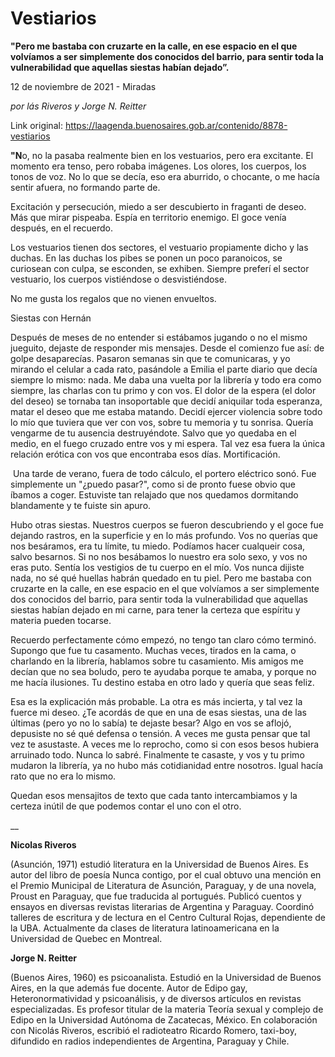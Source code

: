 # Vestiarios

**"Pero me bastaba con cruzarte en la calle, en ese espacio en el que volvíamos a ser simplemente dos conocidos del barrio, para sentir toda la vulnerabilidad que aquellas siestas habían dejado”.**

12 de noviembre de 2021 - Miradas

_por lás Riveros y Jorge N. Reitter_

Link original: https://laagenda.buenosaires.gob.ar/contenido/8878-vestiarios



**"N**o, no la pasaba realmente bien en los vestuarios, pero era excitante. El momento era tenso, pero robaba imágenes. Los olores, los cuerpos, los tonos de voz. No lo que se decía, eso era aburrido, o chocante, o me hacía sentir afuera, no formando parte de.




Excitación y persecución, miedo a ser descubierto in fraganti de deseo. Más que mirar pispeaba. Espía en territorio enemigo. El goce venía después, en el recuerdo.




Los vestuarios tienen dos sectores, el vestuario propiamente dicho y las duchas. En las duchas los pibes se ponen un poco paranoicos, se curiosean con culpa, se esconden, se exhiben. Siempre preferí el sector vestuario, los cuerpos vistiéndose o desvistiéndose.




No me gusta los regalos que no vienen envueltos.​




​Siestas con Hernán




Después de meses de no entender si estábamos jugando o no el mismo jueguito, dejaste de responder mis mensajes. Desde el comienzo fue así: de golpe desaparecías. Pasaron semanas sin que te comunicaras, y yo mirando el celular a cada rato, pasándole a Emilia el parte diario que decía siempre lo mismo: nada. Me daba una vuelta por la librería y todo era como siempre, las charlas con tu primo y con vos. El dolor de la espera (el dolor del deseo) se tornaba tan insoportable que decidí aniquilar toda esperanza, matar el deseo que me estaba matando. Decidí ejercer violencia sobre todo lo mío que tuviera que ver con vos, sobre tu memoria y tu sonrisa. Quería vengarme de tu ausencia destruyéndote. Salvo que yo quedaba en el medio, en el fuego cruzado entre vos y mi espera. Tal vez esa fuera la única relación erótica con vos que encontraba esos días. Mortificación.




​ Una tarde de verano, fuera de todo cálculo, el portero eléctrico sonó. Fue simplemente un "¿puedo pasar?", como si de pronto fuese obvio que íbamos a coger. Estuviste tan relajado que nos quedamos dormitando blandamente y te fuiste sin apuro.




Hubo otras siestas. Nuestros cuerpos se fueron descubriendo y el goce fue dejando rastros, en la superficie y en lo más profundo. Vos no querías que nos besáramos, era tu límite, tu miedo. Podíamos hacer cualqueir cosa, salvo besarnos. Si no nos besábamos lo nuestro era solo sexo, y vos no eras puto. Sentía los vestigios de tu cuerpo en el mío. Vos nunca dijiste nada, no sé qué huellas habrán quedado en tu piel. Pero me bastaba con cruzarte en la calle, en ese espacio en el que volvíamos a ser simplemente dos conocidos del barrio, para sentir toda la vulnerabilidad que aquellas siestas habían dejado en mi carne, para tener la certeza que espíritu y materia pueden tocarse.




Recuerdo perfectamente cómo empezó, no tengo tan claro cómo terminó. Supongo que fue tu casamento. Muchas veces, tirados en la cama, o charlando en la librería, hablamos sobre tu casamiento. Mis amigos me decían que no sea boludo, pero te ayudaba porque te amaba, y porque no me hacía ilusiones. Tu destino estaba en otro lado y quería que seas feliz.




Esa es la explicación más probable. La otra es más incierta, y tal vez la fuerce mi deseo. ¿Te acordás de que en una de esas siestas, una de las últimas (pero yo no lo sabía) te dejaste besar? Algo en vos se aflojó, depusiste no sé qué defensa o tensión. A veces me gusta pensar que tal vez te asustaste. A veces me lo reprocho, como si con esos besos hubiera arruinado todo. Nunca lo sabré. Finalmente te casaste, y vos y tu primo mudaron la librería, ya no hubo más cotidianidad entre nosotros. Igual hacía rato que no era lo mismo.




Quedan esos mensajitos de texto que cada tanto intercambiamos y la certeza inútil de que podemos contar el uno con el otro.​




\_\_




**Nicolas Riveros**




(Asunción, 1971) estudió literatura en la Universidad de Buenos Aires. Es autor del libro de poesía Nunca contigo, por el cual obtuvo una mención en el Premio Municipal de Literatura de Asunción, Paraguay, y de una novela, Proust en Paraguay, que fue traducida al portugués. Publicó cuentos y ensayos en diversas revistas literarias de Argentina y Paraguay. Coordinó talleres de escritura y de lectura en el Centro Cultural Rojas, dependiente de la UBA. Actualmente da clases de literatura latinoamericana en la Universidad de Quebec en Montreal.




**Jorge N. Reitter**




(Buenos Aires, 1960) es psicoanalista. Estudió en la Universidad de Buenos Aires, en la que además fue docente. Autor de Edipo gay, Heteronormatividad y psicoanálisis, y de diversos artículos en revistas especializadas. Es profesor titular de la materia Teoría sexual y complejo de Edipo en la Universidad Autónoma de Zacatecas, México. En colaboración con Nicolás Riveros, escribió el radioteatro Ricardo Romero, taxi-boy, difundido en radios independientes de Argentina, Paraguay y Chile.



